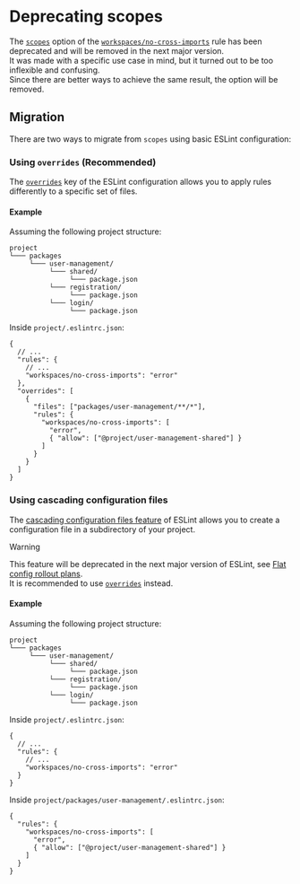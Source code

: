 # Deprecating scopes

The [`scopes`](./rules/no-cross-imports.md#scopes-deprecated) option of the [`workspaces/no-cross-imports`](./rules/no-cross-imports.md) rule has been deprecated and will be removed in the next major version.  
It was made with a specific use case in mind, but it turned out to be too inflexible and confusing.  
Since there are better ways to achieve the same result, the option will be removed.

## Migration

There are two ways to migrate from `scopes` using basic ESLint configuration:

### Using `overrides` (Recommended)

The [`overrides`](https://eslint.org/docs/user-guide/configuring/configuration-files#how-do-overrides-work) key of the ESLint configuration allows you to apply rules differently to a specific set of files.

#### Example

Assuming the following project structure:

```
project
└─── packages
     └─── user-management/
          └─── shared/
               └─── package.json
          └─── registration/
               └─── package.json
          └─── login/
               └─── package.json
```

Inside `project/.eslintrc.json`:

```jsonc
{
  // ...
  "rules": {
    // ...
    "workspaces/no-cross-imports": "error"
  },
  "overrides": [
    {
      "files": ["packages/user-management/**/*"],
      "rules": {
        "workspaces/no-cross-imports": [
          "error",
          { "allow": ["@project/user-management-shared"] }
        ]
      }
    }
  ]
}
```

### Using cascading configuration files

The [cascading configuration files feature](https://eslint.org/docs/latest/use/configure/configuration-files#cascading-and-hierarchy) of ESLint allows you to create a configuration file in a subdirectory of your project.

> [!WARNING]  
> This feature will be deprecated in the next major version of ESLint, see [Flat config rollout plans](https://eslint.org/blog/2023/10/flat-config-rollout-plans).  
> It is recommended to use [`overrides`](#using-overrides-recommended) instead.

#### Example

Assuming the following project structure:

```
project
└─── packages
     └─── user-management/
          └─── shared/
               └─── package.json
          └─── registration/
               └─── package.json
          └─── login/
               └─── package.json
```

Inside `project/.eslintrc.json`:

```jsonc
{
  // ...
  "rules": {
    // ...
    "workspaces/no-cross-imports": "error"
  }
}
```

Inside `project/packages/user-management/.eslintrc.json`:

```jsonc
{
  "rules": {
    "workspaces/no-cross-imports": [
      "error",
      { "allow": ["@project/user-management-shared"] }
    ]
  }
}
```
